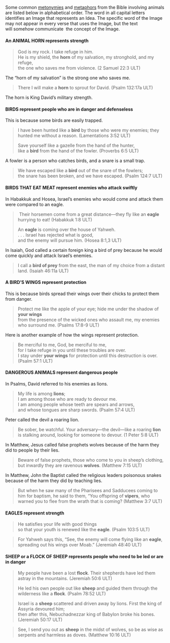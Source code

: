 Some common [metonymies](../figs-metonymy/01.md) and [metaphors](../figs-metaphor/01.md) from the Bible involving animals are listed below in alphabetical order. The word in all capital letters identifies an Image that represents an Idea. The specific word of the Image may not appear in every verse that uses the Image, but the text will somehow communicate  the concept of the Image.

#### An ANIMAL HORN represents strength

> God is my rock. I take refuge in him.  
> He is my shield, the **horn** of my salvation, my stronghold, and my refuge,  
> the one who saves me from violence. (2 Samuel 22:3 ULT)

The “horn of my salvation” is the strong one who saves me.

> There I will make a **horn** to sprout for David. (Psalm 132:17a ULT)

The horn is King David’s military strength.

#### BIRDS represent people who are in danger and defenseless

This is because some birds are easily trapped.

> I have been hunted like a **bird** by those who were my enemies; they hunted me without a reason. (Lamentations 3:52 ULT)
> 
> Save yourself like a gazelle from the hand of the hunter,  
> like a **bird** from the hand of the fowler. (Proverbs 6:5 ULT)

A fowler is a person who catches birds, and a snare is a small trap.

> We have escaped like a **bird** out of the snare of the fowlers;  
> the snare has been broken, and we have escaped. (Psalm 124:7 ULT)

#### BIRDS THAT EAT MEAT represent enemies who attack swiftly

In Habakkuk and Hosea, Israel’s enemies who would come and attack them were compared to an eagle.

>  Their horsemen come from a great distance—they fly like an **eagle** hurrying to eat! (Habakkuk 1:8 ULT)
> 
> An **eagle** is coming over the house of Yahweh.  
> . . . Israel has rejected what is good,  
> and the enemy will pursue him. (Hosea 8:1,3 ULT)

In Isaiah, God called a certain foreign king a bird of prey because he would come quickly and attack Israel’s enemies.

> I call a **bird of prey** from the east, the man of my choice from a distant land. (Isaiah 46:11a ULT)

#### A BIRD’S WINGS represent protection

This is because birds spread their wings over their chicks to protect them from danger.

> Protect me like the apple of your eye; hide me under the shadow of **your wings**  
> from the presence of the wicked ones who assault me, my enemies who surround me. (Psalms 17:8-9 ULT)

Here is another example of how the wings represent protection.

> Be merciful to me, God, be merciful to me,  
> for I take refuge in you until these troubles are over.  
> I stay under **your wings** for protection until this destruction is over. (Psalm 57:1 ULT)

#### DANGEROUS ANIMALS represent dangerous people

In Psalms, David referred to his enemies as lions.

> My life is among **lions**;  
> I am among those who are ready to devour me.  
> I am among people whose teeth are spears and arrows,  
> and whose tongues are sharp swords. (Psalm 57:4 ULT)

Peter called the devil a roaring lion.

> Be sober, be watchful. Your adversary—the devil—like a roaring **lion** is stalking around, looking for someone to devour. (1 Peter 5:8 ULT)

In Matthew, Jesus called false prophets wolves because of the harm they did to people by their lies.

> Beware of false prophets, those who come to you in sheep’s clothing, but inwardly they are ravenous **wolves**. (Matthew 7:15 ULT)

In Matthew, John the Baptist called the religious leaders poisonous snakes because of the harm they did by teaching lies.

> But when he saw many of the Pharisees and Sadducees coming to him for baptism, he said to them, “You offspring of **vipers**, who warned you to flee from the wrath that is coming? (Matthew 3:7 ULT)

#### EAGLES represent strength

> He satisfies your life with good things  
> so that your youth is renewed like the **eagle**. (Psalm 103:5 ULT)

> For Yahweh says this, “See, the enemy will come flying like an **eagle**, spreading out his wings over Moab.” (Jeremiah 48:40 ULT)


#### SHEEP or a FLOCK OF SHEEP represents people who need to be led or are in danger

> My people have been a lost **flock**. Their shepherds have led them astray in the mountains. (Jeremiah 50:6 ULT)
> 
> He led his own people out like **sheep** and guided them through the wilderness like a **flock**. (Psalm 78:52 ULT)
> 
> Israel is a **sheep** scattered and driven away by lions. First the king of Assyria devoured him;  
> then after this, Nebuchadnezzar king of Babylon broke his bones. (Jeremiah 50:17 ULT)

> See, I send you out as **sheep** in the midst of wolves, so be as wise as serpents and harmless as doves. (Matthew 10:16 ULT)